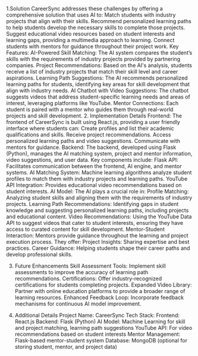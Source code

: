 1.Solution
CareerSync addresses these challenges by offering a comprehensive solution that uses AI to:
Match students with industry projects that align with their skills.
Recommend personalized learning paths to help students develop the necessary skills to complete those projects.
Suggest educational video resources based on student interests and learning gaps, providing a multimedia approach to learning.
Connect students with mentors for guidance throughout their project work.
Key Features:
AI-Powered Skill Matching: The AI system compares the student’s skills with the requirements of industry projects provided by partnering companies.
Project Recommendations: Based on the AI's analysis, students receive a list of industry projects that match their skill level and career aspirations.
Learning Path Suggestions: The AI recommends personalized learning paths for students, identifying key areas for skill development that align with industry needs.
AI Chatbot with Video Suggestions: The chatbot suggests videos that address student-specific learning needs and areas of interest, leveraging platforms like YouTube.
Mentor Connections: Each student is paired with a mentor who guides them through real-world projects and skill development.
2. Implementation Details
Frontend:
   The frontend of CareerSync is built using React.js, providing a  user    friendly interface where students can:
   Create profiles and list their academic qualifications and skills.
   Receive project recommendations.
   Access personalized learning paths and video suggestions.
   Communicate with mentors for guidance.
        Backend:
           The backend, developed using Flask (Python), manages the AI matching system, project and mentor information, video suggestions, and user data. Key components include:
Flask API: Facilitates communication between the frontend, AI engine, and mentor systems.
AI Matching System: Machine learning algorithms analyze student profiles to match them with industry projects and learning paths.
YouTube API Integration: Provides educational video recommendations based on student interests.
      AI Model:
         The AI plays a crucial role in:
   Profile Matching: Analyzing student skills and aligning them with the requirements of industry projects.
  Learning Path Recommendations: Identifying gaps in student knowledge and suggesting personalized learning paths, including projects and educational content.
  Video Recommendations: Using the YouTube Data API to suggest videos that cater to student interests, ensuring they have access to curated content for skill development.
     Mentor-Student Interaction:
          Mentors provide guidance throughout the learning and project execution process. They offer:
Project Insights: Sharing expertise and best practices.
Career Guidance: Helping students shape their career paths and develop professional skills.

3. Future Enhancements
Skill Assessment Tools: Implement skill assessments to improve the accuracy of learning path recommendations.
Certifications: Offer industry-recognized certifications for students completing projects.
Expanded Video Library: Partner with online education platforms to provide a broader range of learning resources.
Enhanced Feedback Loop: Incorporate feedback mechanisms for continuous AI model improvement.

4. Additional Details
Project Name: CareerSync
Tech Stack:
Frontend: React.js
Backend: Flask (Python)
AI Model: Machine Learning for skill and project matching, learning path suggestions
YouTube API: For video recommendations based on student interests
Mentor Management: Flask-based mentor-student system
Database: MongoDB (optional for storing student, mentor, and project data)
